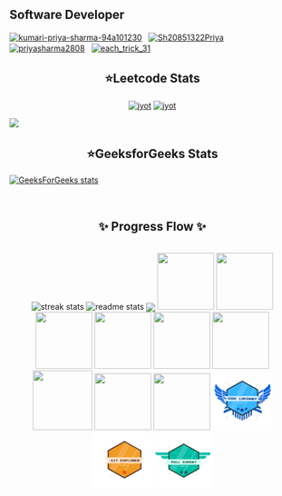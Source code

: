 ## Software Developer

<a href="https://www.linkedin.com/in/kumari-priya-sharma-94a101230/" target="_blank"><img align="center" src="https://raw.githubusercontent.com/rahuldkjain/github-profile-readme-generator/master/src/images/icons/Social/linked-in-alt.svg" alt="kumari-priya-sharma-94a101230" height="30" width="40" /></a>
&nbsp;
<a href="https://twitter.com/Sh20851322Priya" target="_blank"><img align="center" src="https://raw.githubusercontent.com/rahuldkjain/github-profile-readme-generator/master/src/images/icons/Social/twitter.svg" alt="Sh20851322Priya" height="30" width="40" /></a>
&nbsp;
<a href="https://codolio.com/profile/%20priyasharma2808" target="_blank"><img align="center" src="https://codolio.com/codolio_assets/codolio.svg" alt="priyasharma2808" height="30" width="40" /></a>
&nbsp;
<a href="https://www.codechef.com/users/each_trick_31" target="_blank"><img align="center" src="https://s3.amazonaws.com/codechef_shared/misc/fb-image-icon.png" alt="each_trick_31" height="30" width="40" /></a>
&nbsp;


<h2 align="center"> ⭐Leetcode Stats </h2>
<p align="center">
  <a href="https://leetcode.com/u/priyasharma2808/" target="_blank"><img align="center" src="https://assets.leetcode.com/static_assets/public/images/badges/2024/gif/2024-10.gif" alt="jyot" height="200" width="200" /></a>
  <a href="https://leetcode.com/u/priyasharma2808/" target="_blank"><img align="center" src="https://assets.leetcode.com/static_assets/marketing/2024-50.gif" alt="jyot" height="200" width="200" /></a>
</p>

![](https://leetcard.jacoblin.cool/priyasharma2808?ext=heatmap)

<h2 align="center"> ⭐GeeksforGeeks Stats</h2>

[![GeeksForGeeks stats](https://geeks-for-geeks-stats-card.vercel.app/?username=priyasharm5zol)](https://auth.geeksforgeeks.org/user/priyasharm5zol/practice/)

<br/>
  <h2 align="center"> ✨ Progress Flow ✨</h2>
<br>
<div align=center>
  <img width=390 src="https://streak-stats.demolab.com/?user=Priyasharma02821&count_private=true&theme=react&border_radius=10" alt="streak stats"/>
  <img width=390 src="https://github-readme-stats.vercel.app/api?username=Priyasharma02821&show_icons=true&theme=react&rank_icon=github&border_radius=10" alt="readme stats" />
  <img width=325 align="center" src="https://github-readme-stats.vercel.app/api/top-langs/?

  <br/>

<br>
## GSSOC(24) Badges 🪶
<div style='display:flex; align-items:center; gap: 10px;' align='center'><a href="https://gssoc.girlscript.tech/leaderboard">
<img src="https://raw.githubusercontent.com/GSSoC24/Postman-Challenge/main/docs/assets/Postman%20White.png" width="100px" height="100px" />
  <img src="https://raw.githubusercontent.com/GSSoC24/Postman-Challenge/main/docs/assets/1.png" width="100px" height="100px" />
  <img src="https://raw.githubusercontent.com/GSSoC24/Postman-Challenge/main/docs/assets/2.png" width="100px" height="100px" />
  <img src="https://raw.githubusercontent.com/GSSoC24/Postman-Challenge/main/docs/assets/3.png" width="100px" height="100px" />
  <img src="https://raw.githubusercontent.com/GSSoC24/Postman-Challenge/main/docs/assets/4.png" width="100px" height="100px" />
  <img src="https://raw.githubusercontent.com/GSSoC24/Postman-Challenge/main/docs/assets/5.png" width="100px" height="100px" />
  <img src="https://raw.githubusercontent.com/GSSoC24/Postman-Challenge/main/docs/assets/6.png" width="105px" height="105px" />
  <img src="https://raw.githubusercontent.com/GSSoC24/Postman-Challenge/main/docs/assets/7.png" width="100px" height="100px" />
  <img src="https://raw.githubusercontent.com/GSSoC24/Postman-Challenge/main/docs/assets/8.png" width="100px" height="100px" />
  <img src="https://raw.githubusercontent.com/GSSoC24/Contributor/refs/heads/main/assets/Code%20Luminary.png" width="105px" height="105px" />
  <img src="https://raw.githubusercontent.com/GSSoC24/Contributor/refs/heads/main/assets/Git%20Explorer.png" width="100px" height="100px" />
  <img src="https://raw.githubusercontent.com/GSSoC24/Contributor/refs/heads/main/assets/Pull%20Expert.png" width="100px" height="100px" /></a>
</div>
<br/>
